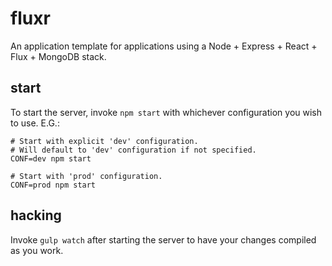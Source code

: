 fluxr
=====
An application template for applications using a Node + Express + React + Flux + MongoDB stack.

## start
To start the server, invoke ``npm start`` with whichever configuration you wish to use. E.G.:

    # Start with explicit 'dev' configuration.
    # Will default to 'dev' configuration if not specified.
    CONF=dev npm start

    # Start with 'prod' configuration.
    CONF=prod npm start

## hacking
Invoke ``gulp watch`` after starting the server to have your changes compiled as you work.
